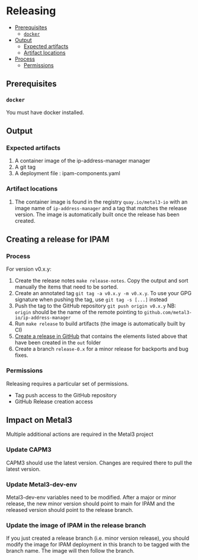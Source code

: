 # Releasing

<!-- START doctoc generated TOC please keep comment here to allow auto update -->
<!-- DON'T EDIT THIS SECTION, INSTEAD RE-RUN doctoc TO UPDATE -->

- [Prerequisites](#prerequisites)
  - [`docker`](#docker)
- [Output](#output)
  - [Expected artifacts](#expected-artifacts)
  - [Artifact locations](#artifact-locations)
- [Process](#process)
  - [Permissions](#permissions)

<!-- END doctoc generated TOC please keep comment here to allow auto update -->

## Prerequisites

### `docker`

You must have docker installed.

## Output

### Expected artifacts

1. A container image of the ip-address-manager manager
1. A git tag
1. A deployment file : ipam-components.yaml

### Artifact locations

1. The container image is found in the registry `quay.io/metal3-io` with an image
   name of `ip-address-manager` and a tag that matches the release
   version. The image is automatically built once the release has been created.

## Creating a release for IPAM

### Process

For version v0.x.y:

1. Create the release notes `make release-notes`. Copy the output and sort
   manually the items that need to be sorted.
1. Create an annotated tag `git tag -a v0.x.y -m v0.x.y`. To use your GPG
   signature when pushing the tag, use `git tag -s [...]` instead
1. Push the tag to the GitHub repository `git push origin v0.x.y`
   NB: `origin` should be the name of the remote pointing to
   `github.com/metal3-io/ip-address-manager`
1. Run `make release` to build artifacts (the image is automatically built by CI)
1. [Create a release in GitHub](https://help.github.com/en/github/administering-a-repository/creating-releases)
   that contains the elements listed above that have been created in the `out`
   folder
1. Create a branch `release-0.x` for a minor release for backports and bug fixes.

### Permissions

Releasing requires a particular set of permissions.

- Tag push access to the GitHub repository
- GitHub Release creation access

## Impact on Metal3

Multiple additional actions are required in the Metal3 project

### Update CAPM3

CAPM3 should use the latest version. Changes are required there to pull the
latest version.

### Update Metal3-dev-env

Metal3-dev-env variables need to be modified. After a major or minor release,
the new minor version should point to main for
IPAM and the released version should point to the release branch.

### Update the image of IPAM in the release branch

If you just created a release branch (i.e. minor version release), you should
modify the image for IPAM deployment in this branch to be tagged with the
branch name. The image will then follow the branch.
